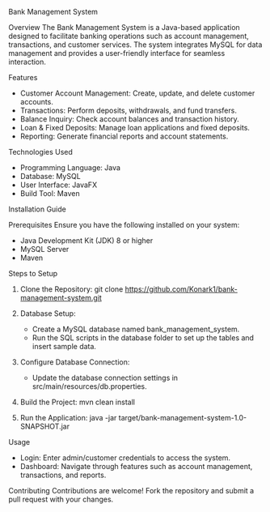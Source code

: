 Bank Management System

Overview
The Bank Management System is a Java-based application designed to facilitate banking operations such as account management, transactions, and customer services. The system integrates MySQL for data management and provides a user-friendly interface for seamless interaction.

Features
- Customer Account Management: Create, update, and delete customer accounts.
- Transactions: Perform deposits, withdrawals, and fund transfers.
- Balance Inquiry: Check account balances and transaction history.
- Loan & Fixed Deposits: Manage loan applications and fixed deposits.
- Reporting: Generate financial reports and account statements.

Technologies Used
- Programming Language: Java
- Database: MySQL
- User Interface: JavaFX
- Build Tool: Maven

Installation Guide

Prerequisites
Ensure you have the following installed on your system:
- Java Development Kit (JDK) 8 or higher
- MySQL Server
- Maven

Steps to Setup
1. Clone the Repository:
   git clone https://github.com/Konark1/bank-management-system.git

2. Database Setup:
   - Create a MySQL database named bank_management_system.
   - Run the SQL scripts in the database folder to set up the tables and insert sample data.

3. Configure Database Connection:
   - Update the database connection settings in src/main/resources/db.properties.

4. Build the Project:
   mvn clean install

5. Run the Application:
   java -jar target/bank-management-system-1.0-SNAPSHOT.jar

Usage
- Login: Enter admin/customer credentials to access the system.
- Dashboard: Navigate through features such as account management, transactions, and reports.

Contributing
Contributions are welcome! Fork the repository and submit a pull request with your changes.


